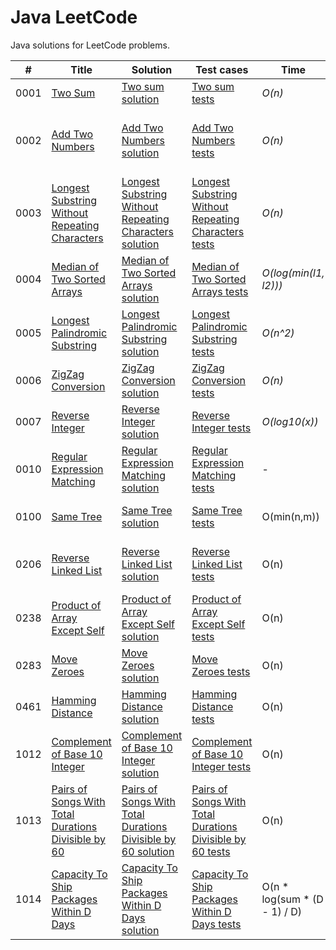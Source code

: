 # Java LeetCode
Java solutions for LeetCode problems.

| # | Title | Solution | Test cases | Time | Space | Description | Difficulty | 
| --- | --- | --- | --- | --- | --- | --- | --- | 
| 0001 | [Two Sum](https://leetcode.com/problems/two-sum/) | [Two sum solution](./src/main/java/com/leetcode/TwoSum.java) | [Two sum tests](./src/test/java/com/leetcode/TwoSumTest.java) | _O(n)_ | _O(n)_ | n = nums.length | Easy |
| 0002 | [Add Two Numbers](https://leetcode.com/problems/add-two-numbers/) | [Add Two Numbers solution](./src/main/java/com/leetcode/AddTwoNumbers.java) | [Add Two Numbers tests](./src/test/java/com/leetcode/AddTwoNumbersTest.java) | _O(n)_ | _O(n)_ | n = max(len(l1), len(l2)), where len(l) - number elements in the list l | Medium |
| 0003 | [Longest Substring Without Repeating Characters](https://leetcode.com/problems/longest-substring-without-repeating-characters/) | [Longest Substring Without Repeating Characters solution](./src/main/java/com/leetcode/LongestSubstringWithoutRepeatingCharacters.java) | [Longest Substring Without Repeating Characters tests](./src/test/java/com/leetcode/LongestSubstringWithoutRepeatingCharactersTest.java) | _O(n)_ | _O(k)_ | n = s.length(); k - number of possible characters | Medium |
| 0004 | [Median of Two Sorted Arrays](https://leetcode.com/problems/median-of-two-sorted-arrays/) | [Median of Two Sorted Arrays solution](./src/main/java/com/leetcode/MedianOfTwoSortedArrays.java) | [Median of Two Sorted Arrays tests](./src/test/java/com/leetcode/MedianOfTwoSortedArraysTest.java) | _O(log(min(l1, l2)))_ | _O(1)_ | l1 = nums1.length, l2 = nums2.length | Hard |
| 0005 | [Longest Palindromic Substring](https://leetcode.com/problems/longest-palindromic-substring/) | [Longest Palindromic Substring solution](./src/main/java/com/leetcode/LongestPalindromicSubstring.java) | [Longest Palindromic Substring tests](./src/test/java/com/leetcode/LongestPalindromicSubstringTest.java) | _O(n^2)_ | _O(1)_ | n = s.length(); worst case - all chars are same | Medium |
| 0006 | [ZigZag Conversion](https://leetcode.com/problems/zigzag-conversion/) | [ZigZag Conversion solution](./src/main/java/com/leetcode/ZigZagConversion.java) | [ZigZag Conversion tests](./src/test/java/com/leetcode/ZigZagConversionTest.java) | _O(n)_ | _O(n)_ | n = s.length() | Medium |
| 0007 | [Reverse Integer](https://leetcode.com/problems/reverse-integer/) | [Reverse Integer solution](./src/main/java/com/leetcode/ReverseInteger.java) | [Reverse Integer tests](./src/test/java/com/leetcode/ReverseIntegerTest.java) | _O(log10(x))_ | _O(1)_ |  | Easy |
| 0010 | [Regular Expression Matching](https://leetcode.com/problems/regular-expression-matching/) | [Regular Expression Matching solution](./src/main/java/com/leetcode/RegularExpressionMatching.java) | [Regular Expression Matching tests](./src/test/java/com/leetcode/RegularExpressionMatchingTest.java) | - | - | - | Hard |
| 0100 | [Same Tree](https://leetcode.com/problems/same-tree/) | [Same Tree solution](./src/main/java/com/leetcode/SameTree.java) | [Same Tree tests](./src/test/java/com/leetcode/SameTreeTest.java) | O(min(n,m)) | O(min(n,m)) | n, m - numbers elements in the trees p and q | Easy |
| 0206 | [Reverse Linked List](https://leetcode.com/problems/reverse-linked-list/) | [Reverse Linked List solution](./src/main/java/com/leetcode/ReverseLinkedList.java) | [Reverse Linked List tests](./src/test/java/com/leetcode/ReverseLinkedListTest.java) | O(n) | O(1) - iterative, O(n) - recursive | n - number elements in the list | Easy |
| 0238 | [Product of Array Except Self](https://leetcode.com/problems/product-of-array-except-self/) | [Product of Array Except Self solution](./src/main/java/com/leetcode/ProductOfArrayExceptSelf.java) | [Product of Array Except Self tests](./src/test/java/com/leetcode/ProductOfArrayExceptSelfTest.java) | O(n) | O(n) | n=nums.length | Medium |
| 0283 | [Move Zeroes](https://leetcode.com/problems/move-zeroes/) | [Move Zeroes solution](./src/main/java/com/leetcode/MoveZeroes.java) | [Move Zeroes tests](./src/test/java/com/leetcode/MoveZeroesTest.java) | O(n) | O(1) | n=nums.length | Easy |
| 0461 | [Hamming Distance](https://leetcode.com/problems/hamming-distance/) | [Hamming Distance solution](./src/main/java/com/leetcode/HammingDistance.java) | [Hamming Distance tests](./src/test/java/com/leetcode/HammingDistanceTest.java) | O(n) | O(n) | n - number of bits in (x or y) | Easy |
| 1012 | [Complement of Base 10 Integer](https://leetcode.com/problems/complement-of-base-10-integer/) | [Complement of Base 10 Integer solution](./src/main/java/com/leetcode/ComplementOfBase10Integer.java) | [Complement of Base 10 Integer tests](./src/test/java/com/leetcode/ComplementOfBase10IntegerTest.java) | O(n) | O(n) | n - number of bits in N | Easy |
| 1013 | [Pairs of Songs With Total Durations Divisible by 60](https://leetcode.com/problems/pairs-of-songs-with-total-durations-divisible-by-60/) | [Pairs of Songs With Total Durations Divisible by 60 solution](./src/main/java/com/leetcode/PairsOfSongsWithTotalDurationsDivisibleBy60.java) | [Pairs of Songs With Total Durations Divisible by 60 tests](./src/test/java/com/leetcode/PairsOfSongsWithTotalDurationsDivisibleBy60Test.java) | O(n) | O(1) | n=time.length | Easy |
| 1014 | [Capacity To Ship Packages Within D Days](https://leetcode.com/problems/capacity-to-ship-packages-within-d-days/) | [Capacity To Ship Packages Within D Days solution](./src/main/java/com/leetcode/CapacityToShipPackagesWithinDDays.java) | [Capacity To Ship Packages Within D Days tests](./src/test/java/com/leetcode/CapacityToShipPackagesWithinDDaysTest.java) | O(n * log(sum * (D - 1) / D) | O(1) | n=weights.length, sum=sum(weights) | Medium |

